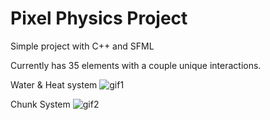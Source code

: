 # Pixel Physics Project
Simple project with C++ and SFML

Currently has 35 elements with a couple unique interactions.

Water & Heat system
![gif1](https://github.com/user-attachments/assets/027eda8b-3d96-4089-92db-facc22e0d9ea)

Chunk System
![gif2](https://github.com/user-attachments/assets/77b085cf-cf47-48b8-b397-a0aac757ffa7)
